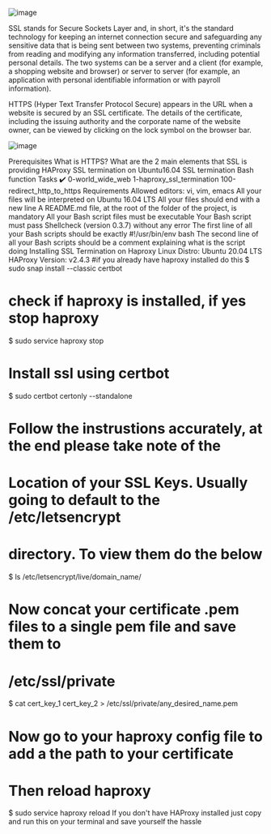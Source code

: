 ![image](https://user-images.githubusercontent.com/78503550/232314431-17afed85-861d-4319-abc3-076834b2e012.png)



SSL stands for Secure Sockets Layer and, in short, it's the standard technology for keeping an internet connection secure and safeguarding any sensitive data that is being sent between two systems, preventing criminals from reading and modifying any information transferred, including potential personal details. The two systems can be a server and a client (for example, a shopping website and browser) or server to server (for example, an application with personal identifiable information or with payroll information).

HTTPS (Hyper Text Transfer Protocol Secure) appears in the URL when a website is secured by an SSL certificate. The details of the certificate, including the issuing authority and the corporate name of the website owner, can be viewed by clicking on the lock symbol on the browser bar.


![image](https://user-images.githubusercontent.com/78503550/232314495-00ad93c4-70b7-4623-8883-1395552e61dd.png)


Prerequisites
What is HTTPS?
What are the 2 main elements that SSL is providing
HAProxy SSL termination on Ubuntu16.04
SSL termination
Bash function
Tasks ✔️
0-world_wide_web
1-haproxy_ssl_termination
100-redirect_http_to_https
Requirements
Allowed editors: vi, vim, emacs
All your files will be interpreted on Ubuntu 16.04 LTS
All your files should end with a new line
A README.md file, at the root of the folder of the project, is mandatory
All your Bash script files must be executable
Your Bash script must pass Shellcheck (version 0.3.7) without any error
The first line of all your Bash scripts should be exactly #!/usr/bin/env bash
The second line of all your Bash scripts should be a comment explaining what is the script doing
Installing SSL Termination on Haproxy
Linux Distro: Ubuntu 20.04 LTS
HAProxy Version: v2.4.3
#if you already have haproxy installed do this
$ sudo snap install --classic certbot

# check if haproxy is installed, if yes stop haproxy
$ sudo service haproxy stop

# Install ssl using certbot
$ sudo certbot certonly --standalone

# Follow the instrustions accurately, at the end please take note of the
# Location of your SSL Keys. Usually going to default to the /etc/letsencrypt
# directory. To view them do the below
$ ls /etc/letsencrypt/live/domain_name/

# Now concat your certificate .pem files to a single pem file and save them to
# /etc/ssl/private
$ cat cert_key_1 cert_key_2 > /etc/ssl/private/any_desired_name.pem

# Now go to your haproxy config file to add a the path to your certificate
# Then reload haproxy
$ sudo service haproxy reload
If you don't have HAProxy installed just copy and run this on your terminal and save yourself the hassle
